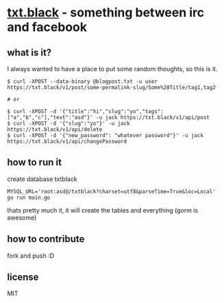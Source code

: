 # [txt.black](https://txt.black) - something between irc and facebook

## what is it?

I always wanted to have a place to put some random thoughts, so this is it.

```
$ curl -XPOST --data-binary @blogpost.txt -u user https://txt.black/v1/post/some-permalink-slug/Some%20Title/tag1,tag2

# or
 
$ curl -XPOST -d '{"title":"hi","slug":"yo","tags":["a","b","c"],"text":"asd"}' -u jack https://txt.black/v1/api/post
$ curl -XPOST -d '{"slug":"yo"}' -u jack https://txt.black/v1/api/delete
$ curl -XPOST -d '{"new_password": "whatever password"}' -u jack https://txt.black/v1/api/changePassword

```
## how to run it

create database txtblack
```
MYSQL_URL='root:asd@/txtblack?charset=utf8&parseTime=True&loc=Local' go run main.go 
```

thats pretty much it, it will create the tables and everything (gorm is awesome)

## how to contribute

fork and push :D

## license

MIT

